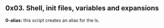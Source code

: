 ## 0x03. Shell, init files, variables and expansions

__0-alias:__ this script creates an alias for the ls.  


